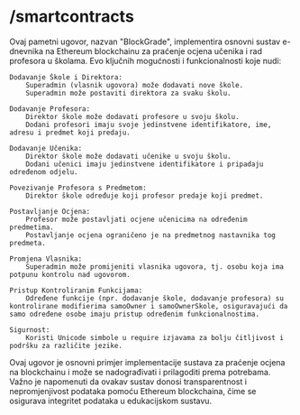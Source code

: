 # /smartcontracts
Ovaj pametni ugovor, nazvan "BlockGrade", implementira osnovni sustav e-dnevnika na Ethereum blockchainu za praćenje ocjena učenika i rad profesora u školama. Evo ključnih mogućnosti i funkcionalnosti koje nudi:

    Dodavanje Škole i Direktora:
        Superadmin (vlasnik ugovora) može dodavati nove škole.
        Superadmin može postaviti direktora za svaku školu.

    Dodavanje Profesora:
        Direktor škole može dodavati profesore u svoju školu.
        Dodani profesori imaju svoje jedinstvene identifikatore, ime, adresu i predmet koji predaju.

    Dodavanje Učenika:
        Direktor škole može dodavati učenike u svoju školu.
        Dodani učenici imaju jedinstvene identifikatore i pripadaju određenom odjelu.

    Povezivanje Profesora s Predmetom:
        Direktor škole određuje koji profesor predaje koji predmet.

    Postavljanje Ocjena:
        Profesor može postavljati ocjene učenicima na određenim predmetima.
        Postavljanje ocjena ograničeno je na predmetnog nastavnika tog predmeta.

    Promjena Vlasnika:
        Superadmin može promijeniti vlasnika ugovora, tj. osobu koja ima potpunu kontrolu nad ugovorom.

    Pristup Kontroliranim Funkcijama:
        Određene funkcije (npr. dodavanje škole, dodavanje profesora) su kontrolirane modifierima samoOwner i samoOwnerSkole, osiguravajući da samo određene osobe imaju pristup određenim funkcionalnostima.

    Sigurnost:
        Koristi Unicode simbole u require izjavama za bolju čitljivost i podršku za različite jezike.

Ovaj ugovor je osnovni primjer implementacije sustava za praćenje ocjena na blockchainu i može se nadograđivati i prilagoditi prema potrebama. Važno je napomenuti da ovakav sustav donosi transparentnost i nepromjenjivost podataka pomoću Ethereum blockchaina, čime se osigurava integritet podataka u edukacijskom sustavu.
